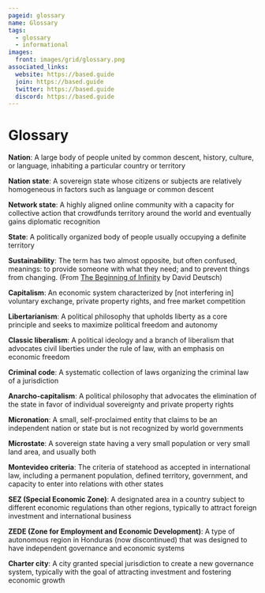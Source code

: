 ```yaml
---
pageid: glossary
name: Glossary
tags:
  - glossary
  - informational
images:
  front: images/grid/glossary.png
associated_links:
  website: https://based.guide
  join: https://based.guide
  twitter: https://based.guide
  discord: https://based.guide
---
```


# Glossary

<a id="nation">**Nation**:</a>
A large body of people united by common descent, history, culture, or language, inhabiting a particular country or territory

<a id="nation-state"></a>
**Nation state**: A sovereign state whose citizens or subjects are relatively homogeneous in factors such as language or common descent

<a id="network-state"></a>
**Network state**: A highly aligned online community with a capacity for collective action that crowdfunds territory around the world and eventually gains diplomatic recognition

<a id="state"></a>
**State**: A politically organized body of people usually occupying a definite territory

<a id="sustainability"></a>
**Sustainability**: The term has two almost opposite, but often confused, meanings: to provide someone with what they need; and to prevent things from changing. (From [The Beginning of Infinity](https://www.thebeginningofinfinity.com/book/glossary/#Sustain) by David Deutsch)

<a id="capitalism"></a>
**Capitalism**: An economic system characterized by [not interfering in] voluntary exchange, private property rights, and free market competition

<a id="libertarianism"></a>
**Libertarianism**: A political philosophy that upholds liberty as a core principle and seeks to maximize political freedom and autonomy

<a id="classic-liberalism"></a>
**Classic liberalism**: A political ideology and a branch of liberalism that advocates civil liberties under the rule of law, with an emphasis on economic freedom

<a id="criminal-code"></a>
**Criminal code**: A systematic collection of laws organizing the criminal law of a jurisdiction

<a id="anarcho-capitalism"></a>
**Anarcho-capitalism**: A political philosophy that advocates the elimination of the state in favor of individual sovereignty and private property rights

<a id="micronation"></a>
**Micronation**: A small, self-proclaimed entity that claims to be an independent nation or state but is not recognized by world governments

<a id="microstate"></a>
**Microstate**: A sovereign state having a very small population or very small land area, and usually both

<a id="montevideo-criteria"></a>
**Montevideo criteria**: The criteria of statehood as accepted in international law, including a permanent population, defined territory, government, and capacity to enter into relations with other states

<a id="sez"></a>
**SEZ (Special Economic Zone)**: A designated area in a country subject to different economic regulations than other regions, typically to attract foreign investment and international business

<a id="zede"></a>
**ZEDE (Zone for Employment and Economic Development)**: A type of autonomous region in Honduras (now discontinued) that was designed to have independent governance and economic systems

<a id="charter-city"></a>
**Charter city**: A city granted special jurisdiction to create a new governance system, typically with the goal of attracting investment and fostering economic growth